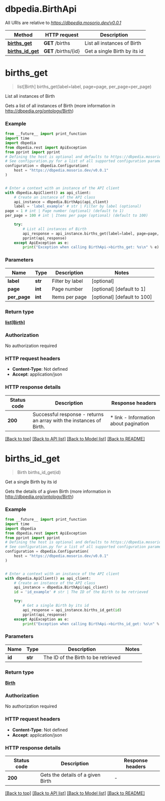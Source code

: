 # dbpedia.BirthApi

All URIs are relative to *https://dbpedia.mosorio.dev/v0.0.1*

Method | HTTP request | Description
------------- | ------------- | -------------
[**births_get**](BirthApi.md#births_get) | **GET** /births | List all instances of Birth
[**births_id_get**](BirthApi.md#births_id_get) | **GET** /births/{id} | Get a single Birth by its id


# **births_get**
> list[Birth] births_get(label=label, page=page, per_page=per_page)

List all instances of Birth

Gets a list of all instances of Birth (more information in http://dbpedia.org/ontology/Birth)

### Example

```python
from __future__ import print_function
import time
import dbpedia
from dbpedia.rest import ApiException
from pprint import pprint
# Defining the host is optional and defaults to https://dbpedia.mosorio.dev/v0.0.1
# See configuration.py for a list of all supported configuration parameters.
configuration = dbpedia.Configuration(
    host = "https://dbpedia.mosorio.dev/v0.0.1"
)


# Enter a context with an instance of the API client
with dbpedia.ApiClient() as api_client:
    # Create an instance of the API class
    api_instance = dbpedia.BirthApi(api_client)
    label = 'label_example' # str | Filter by label (optional)
page = 1 # int | Page number (optional) (default to 1)
per_page = 100 # int | Items per page (optional) (default to 100)

    try:
        # List all instances of Birth
        api_response = api_instance.births_get(label=label, page=page, per_page=per_page)
        pprint(api_response)
    except ApiException as e:
        print("Exception when calling BirthApi->births_get: %s\n" % e)
```

### Parameters

Name | Type | Description  | Notes
------------- | ------------- | ------------- | -------------
 **label** | **str**| Filter by label | [optional] 
 **page** | **int**| Page number | [optional] [default to 1]
 **per_page** | **int**| Items per page | [optional] [default to 100]

### Return type

[**list[Birth]**](Birth.md)

### Authorization

No authorization required

### HTTP request headers

 - **Content-Type**: Not defined
 - **Accept**: application/json

### HTTP response details
| Status code | Description | Response headers |
|-------------|-------------|------------------|
**200** | Successful response - returns an array with the instances of Birth. |  * link - Information about pagination <br>  |

[[Back to top]](#) [[Back to API list]](../README.md#documentation-for-api-endpoints) [[Back to Model list]](../README.md#documentation-for-models) [[Back to README]](../README.md)

# **births_id_get**
> Birth births_id_get(id)

Get a single Birth by its id

Gets the details of a given Birth (more information in http://dbpedia.org/ontology/Birth)

### Example

```python
from __future__ import print_function
import time
import dbpedia
from dbpedia.rest import ApiException
from pprint import pprint
# Defining the host is optional and defaults to https://dbpedia.mosorio.dev/v0.0.1
# See configuration.py for a list of all supported configuration parameters.
configuration = dbpedia.Configuration(
    host = "https://dbpedia.mosorio.dev/v0.0.1"
)


# Enter a context with an instance of the API client
with dbpedia.ApiClient() as api_client:
    # Create an instance of the API class
    api_instance = dbpedia.BirthApi(api_client)
    id = 'id_example' # str | The ID of the Birth to be retrieved

    try:
        # Get a single Birth by its id
        api_response = api_instance.births_id_get(id)
        pprint(api_response)
    except ApiException as e:
        print("Exception when calling BirthApi->births_id_get: %s\n" % e)
```

### Parameters

Name | Type | Description  | Notes
------------- | ------------- | ------------- | -------------
 **id** | **str**| The ID of the Birth to be retrieved | 

### Return type

[**Birth**](Birth.md)

### Authorization

No authorization required

### HTTP request headers

 - **Content-Type**: Not defined
 - **Accept**: application/json

### HTTP response details
| Status code | Description | Response headers |
|-------------|-------------|------------------|
**200** | Gets the details of a given Birth |  -  |

[[Back to top]](#) [[Back to API list]](../README.md#documentation-for-api-endpoints) [[Back to Model list]](../README.md#documentation-for-models) [[Back to README]](../README.md)

